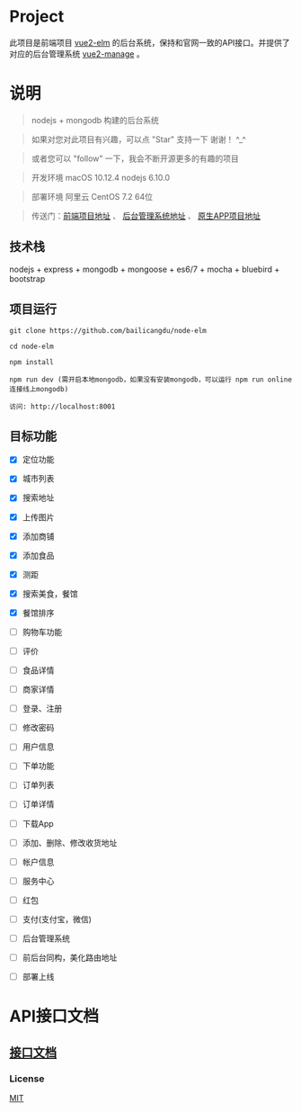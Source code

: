 # Project

此项目是前端项目 [vue2-elm](https://github.com/bailicangdu/vue2-elm) 的后台系统，保持和官网一致的API接口。并提供了对应的后台管理系统 [vue2-manage](https://github.com/bailicangdu/back-manage) 。



# 说明

>  nodejs + mongodb 构建的后台系统

>  如果对您对此项目有兴趣，可以点 "Star" 支持一下 谢谢！ ^_^

>  或者您可以 "follow" 一下，我会不断开源更多的有趣的项目

>  开发环境 macOS 10.12.4  nodejs 6.10.0

>  部署环境 阿里云 CentOS 7.2 64位

>  传送门：[前端项目地址](https://github.com/bailicangdu/vue2-elm)  、 [后台管理系统地址](https://github.com/bailicangdu/back-manage)  、 [原生APP项目地址](https://github.com/bailicangdu/RN-elm)


## 技术栈

nodejs + express + mongodb + mongoose + es6/7 + mocha + bluebird + bootstrap


## 项目运行


```
git clone https://github.com/bailicangdu/node-elm  

cd node-elm

npm install

npm run dev (需开启本地mongodb，如果没有安装mongodb，可以运行 npm run online 连接线上mongodb)

访问: http://localhost:8001

```




## 目标功能

- [x] 定位功能
- [x] 城市列表
- [x] 搜索地址
- [x] 上传图片
- [x] 添加商铺
- [x] 添加食品
- [x] 测距
- [x] 搜索美食，餐馆
- [x] 餐馆排序
- [ ] 购物车功能
- [ ] 评价
- [ ] 食品详情
- [ ] 商家详情
- [ ] 登录、注册
- [ ] 修改密码
- [ ] 用户信息
- [ ] 下单功能 
- [ ] 订单列表
- [ ] 订单详情
- [ ] 下载App
- [ ] 添加、删除、修改收货地址
- [ ] 帐户信息
- [ ] 服务中心
- [ ] 红包
- [ ] 支付(支付宝，微信)
- [ ] 后台管理系统
- [ ] 前后台同构，美化路由地址
- [ ] 部署上线


# API接口文档

## [接口文档](https://github.com/bailicangdu/node-elm/blob/master/API.md)


### License

[MIT](https://github.com/bailicangdu/node-elm/blob/master/LICENSE)


